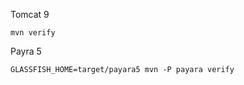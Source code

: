 
Tomcat 9

```
mvn verify
```

Payra 5

```
GLASSFISH_HOME=target/payara5 mvn -P payara verify
```

